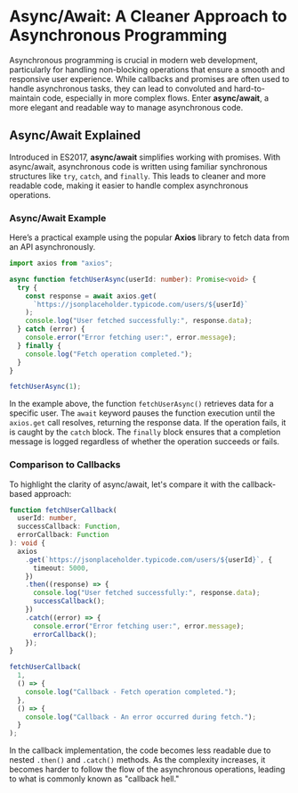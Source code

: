 # Async/Await: A Cleaner Approach to Asynchronous Programming

Asynchronous programming is crucial in modern web development, particularly for handling non-blocking operations that ensure a smooth and responsive user experience. While callbacks and promises are often used to handle asynchronous tasks, they can lead to convoluted and hard-to-maintain code, especially in more complex flows. Enter **async/await**, a more elegant and readable way to manage asynchronous code.

## Async/Await Explained

Introduced in ES2017, **async/await** simplifies working with promises. With async/await, asynchronous code is written using familiar synchronous structures like `try`, `catch`, and `finally`. This leads to cleaner and more readable code, making it easier to handle complex asynchronous operations.

### Async/Await Example

Here’s a practical example using the popular **Axios** library to fetch data from an API asynchronously.

```typescript
import axios from "axios";

async function fetchUserAsync(userId: number): Promise<void> {
  try {
    const response = await axios.get(
      `https://jsonplaceholder.typicode.com/users/${userId}`
    );
    console.log("User fetched successfully:", response.data);
  } catch (error) {
    console.error("Error fetching user:", error.message);
  } finally {
    console.log("Fetch operation completed.");
  }
}

fetchUserAsync(1);
```

In the example above, the function `fetchUserAsync()` retrieves data for a specific user. The `await` keyword pauses the function execution until the `axios.get` call resolves, returning the response data. If the operation fails, it is caught by the `catch` block. The `finally` block ensures that a completion message is logged regardless of whether the operation succeeds or fails.

### Comparison to Callbacks

To highlight the clarity of async/await, let's compare it with the callback-based approach:

```typescript
function fetchUserCallback(
  userId: number,
  successCallback: Function,
  errorCallback: Function
): void {
  axios
    .get(`https://jsonplaceholder.typicode.com/users/${userId}`, {
      timeout: 5000,
    })
    .then((response) => {
      console.log("User fetched successfully:", response.data);
      successCallback();
    })
    .catch((error) => {
      console.error("Error fetching user:", error.message);
      errorCallback();
    });
}

fetchUserCallback(
  1,
  () => {
    console.log("Callback - Fetch operation completed.");
  },
  () => {
    console.log("Callback - An error occurred during fetch.");
  }
);
```

In the callback implementation, the code becomes less readable due to nested `.then()` and `.catch()` methods. As the complexity increases, it becomes harder to follow the flow of the asynchronous operations, leading to what is commonly known as "callback hell."
